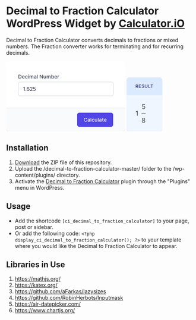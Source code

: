 # Decimal to Fraction Calculator WordPress Widget by [Calculator.iO](https://www.calculator.io/ "Calculator.iO Homepage")

Decimal to Fraction Calculator converts decimals to fractions or mixed numbers. The Fraction converter works for terminating and for recurring decimals.

![Decimal to Fraction Calculator Input Form](/assets/images/screenshot-1.png "Decimal to Fraction Calculator Input Form")
![Decimal to Fraction Calculator Calculation Results](/assets/images/screenshot-2.png "Decimal to Fraction Calculator Calculation Results")

## Installation

1. [Download](https://github.com/pub-calculator-io/age-calculator/archive/refs/heads/master.zip) the ZIP file of this repository.
2. Upload the /decimal-to-fraction-calculator-master/ folder to the /wp-content/plugins/ directory.
3. Activate the [Decimal to Fraction Calculator](https://www.calculator.io/decimal-to-fraction-calculator/ "Decimal to Fraction Calculator Homepage") plugin through the "Plugins" menu in WordPress.

## Usage
* Add the shortcode `[ci_decimal_to_fraction_calculator]` to your page, post or sidebar.
* Or add the following code: `<?php display_ci_decimal_to_fraction_calculator(); ?>` to your template where you would like the Decimal to Fraction Calculator to appear.

## Libraries in Use
1. https://mathjs.org/
2. https://katex.org/
3. https://github.com/aFarkas/lazysizes
4. https://github.com/RobinHerbots/Inputmask
5. https://air-datepicker.com/
6. https://www.chartjs.org/
